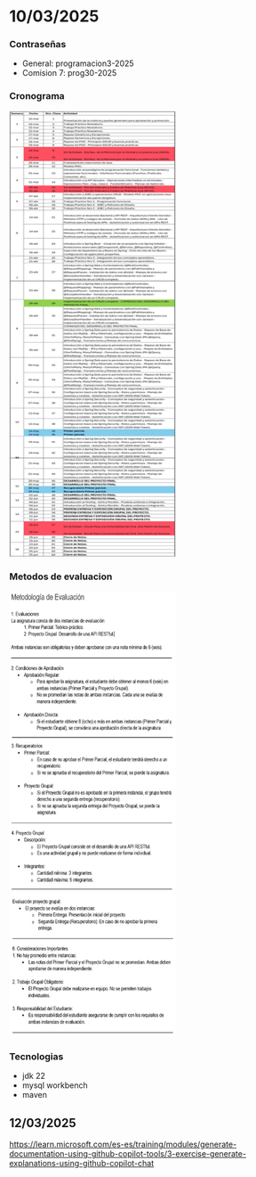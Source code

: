# 10/03/2025

### Contraseñas

- General: programacion3-2025
- Comision 7: prog30-2025

### Cronograma

<img src="/P-III/img/crono-progra-III.png" alt="cronograma programacion III 2025" width="300" height="800">

### Metodos de evaluacion

<img src="/P-III/img/met-eval-progra-III.png" alt="metodologia de evaluacion programacion III 2025" width="300" height="800">

### Tecnologias

- jdk 22
- mysql workbench
- maven

## 12/03/2025

https://learn.microsoft.com/es-es/training/modules/generate-documentation-using-github-copilot-tools/3-exercise-generate-explanations-using-github-copilot-chat



